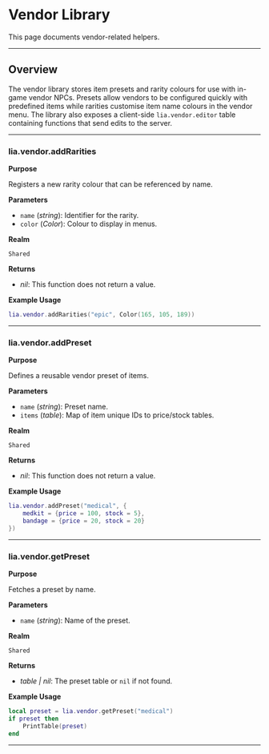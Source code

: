 # Vendor Library

This page documents vendor-related helpers.

---

## Overview

The vendor library stores item presets and rarity colours for use with in-game vendor NPCs. Presets allow vendors to be configured quickly with predefined items while rarities customise item name colours in the vendor menu. The library also exposes a client-side `lia.vendor.editor` table containing functions that send edits to the server.

---

### lia.vendor.addRarities

**Purpose**

Registers a new rarity colour that can be referenced by name.

**Parameters**

* `name` (*string*): Identifier for the rarity.
* `color` (*Color*): Colour to display in menus.

**Realm**

`Shared`

**Returns**

* *nil*: This function does not return a value.

**Example Usage**

```lua
lia.vendor.addRarities("epic", Color(165, 105, 189))
```

---

### lia.vendor.addPreset

**Purpose**

Defines a reusable vendor preset of items.

**Parameters**

* `name` (*string*): Preset name.
* `items` (*table*): Map of item unique IDs to price/stock tables.

**Realm**

`Shared`

**Returns**

* *nil*: This function does not return a value.

**Example Usage**

```lua
lia.vendor.addPreset("medical", {
    medkit = {price = 100, stock = 5},
    bandage = {price = 20, stock = 20}
})
```

---

### lia.vendor.getPreset

**Purpose**

Fetches a preset by name.

**Parameters**

* `name` (*string*): Name of the preset.

**Realm**

`Shared`

**Returns**

* *table | nil*: The preset table or `nil` if not found.

**Example Usage**

```lua
local preset = lia.vendor.getPreset("medical")
if preset then
    PrintTable(preset)
end
```

---

